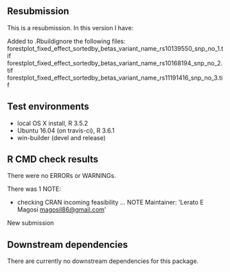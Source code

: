 ## Resubmission
This is a resubmission. In this version I have:

Added to .Rbuildignore the following files:
forestplot_fixed_effect_sortedby_betas_variant_name_rs10139550_snp_no_1.tif
forestplot_fixed_effect_sortedby_betas_variant_name_rs10168194_snp_no_2.tif
forestplot_fixed_effect_sortedby_betas_variant_name_rs11191416_snp_no_3.tif

## Test environments
* local OS X install, R 3.5.2
* Ubuntu 16.04 (on travis-ci), R 3.6.1
* win-builder (devel and release)

## R CMD check results
There were no ERRORs or WARNINGs. 

There was 1 NOTE:

* checking CRAN incoming feasibility ... NOTE
Maintainer: 'Lerato E Magosi <magosil86@gmail.com>'

New submission

## Downstream dependencies
There are currently no downstream dependencies for this package.
